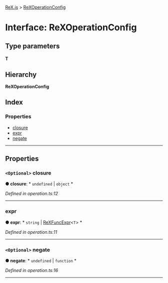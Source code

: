 [ReX.js](../README.md) > [ReXOperationConfig](../interfaces/rexoperationconfig.md)

# Interface: ReXOperationConfig

## Type parameters
#### T 
## Hierarchy

**ReXOperationConfig**

## Index

### Properties

* [closure](rexoperationconfig.md#closure)
* [expr](rexoperationconfig.md#expr)
* [negate](rexoperationconfig.md#negate)

---

## Properties

<a id="closure"></a>

### `<Optional>` closure

**● closure**: * `undefined` &#124; `object`
*

*Defined in operation.ts:12*

___
<a id="expr"></a>

###  expr

**● expr**: * `string` &#124; [ReXFuncExpr](rexfuncexpr.md)<`T`>
*

*Defined in operation.ts:11*

___
<a id="negate"></a>

### `<Optional>` negate

**● negate**: * `undefined` &#124; `function`
*

*Defined in operation.ts:16*

___

